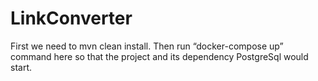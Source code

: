 # LinkConverter

First we need to mvn clean install. Then run “docker-compose up” command here so that the project and its dependency PostgreSql would start.
